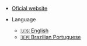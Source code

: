 * [Oficial website](https://tainacan.org ':ignore')
  
* Language
  * [:us: English](/)
  * [🇧🇷 Brazilian Portuguese](/pt-br/)